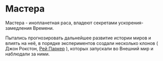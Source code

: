 # Мастера

Мастера - инопланетная раса, владеют секретами ускорения-замедления Времени.

Пытались прогнозировать дальнейшее развитие истории миров и влиять на неё, в порядке экспериментов создали несколько клонов ( Джон Рокстон, [Рей Паркер](../../papers/peoples/rei_parker.md) ), которых запускали во Внешний мир и наблюдали за ними.